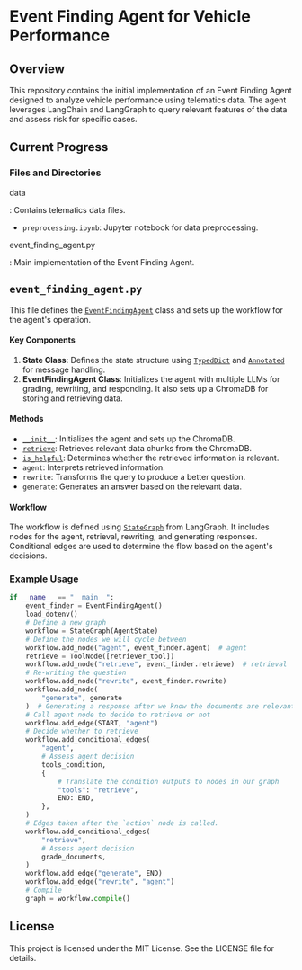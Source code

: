 # Event Finding Agent for Vehicle Performance

## Overview

This repository contains the initial implementation of an Event Finding Agent designed to analyze vehicle performance using telematics data. The agent leverages LangChain and LangGraph to query relevant features of the data and assess risk for specific cases.

## Current Progress

### Files and Directories

data

: Contains telematics data files.
- `preprocessing.ipynb`: Jupyter notebook for data preprocessing.


event_finding_agent.py

: Main implementation of the Event Finding Agent.

### 

## `event_finding_agent.py`



This file defines the [`EventFindingAgent`](command:_github.copilot.openSymbolFromReferences?%5B%22%22%2C%5B%7B%22uri%22%3A%7B%22scheme%22%3A%22file%22%2C%22authority%22%3A%22%22%2C%22path%22%3A%22%2FUsers%2Fgordondoore%2FDocuments%2FGitHub%2Fmy_telematics%2Fevent_finding_agent.py%22%2C%22query%22%3A%22%22%2C%22fragment%22%3A%22%22%7D%2C%22pos%22%3A%7B%22line%22%3A17%2C%22character%22%3A6%7D%7D%5D%2C%2243f9ae50-6036-4d13-b6f6-d475589186e6%22%5D "Go to definition") class and sets up the workflow for the agent's operation.

#### Key Components

1. **State Class**: Defines the state structure using [`TypedDict`](command:_github.copilot.openSymbolFromReferences?%5B%22%22%2C%5B%7B%22uri%22%3A%7B%22scheme%22%3A%22file%22%2C%22authority%22%3A%22%22%2C%22path%22%3A%22%2FUsers%2Fgordondoore%2FDocuments%2FGitHub%2Fmy_telematics%2Fevent_finding_agent.py%22%2C%22query%22%3A%22%22%2C%22fragment%22%3A%22%22%7D%2C%22pos%22%3A%7B%22line%22%3A3%2C%22character%22%3A30%7D%7D%5D%2C%2243f9ae50-6036-4d13-b6f6-d475589186e6%22%5D "Go to definition") and [`Annotated`](command:_github.copilot.openSymbolFromReferences?%5B%22%22%2C%5B%7B%22uri%22%3A%7B%22scheme%22%3A%22file%22%2C%22authority%22%3A%22%22%2C%22path%22%3A%22%2FUsers%2Fgordondoore%2FDocuments%2FGitHub%2Fmy_telematics%2Fevent_finding_agent.py%22%2C%22query%22%3A%22%22%2C%22fragment%22%3A%22%22%7D%2C%22pos%22%3A%7B%22line%22%3A2%2C%22character%22%3A19%7D%7D%5D%2C%2243f9ae50-6036-4d13-b6f6-d475589186e6%22%5D "Go to definition") for message handling.
2. **EventFindingAgent Class**: Initializes the agent with multiple LLMs for grading, rewriting, and responding. It also sets up a ChromaDB for storing and retrieving data.

#### Methods

- [`__init__`](command:_github.copilot.openSymbolFromReferences?%5B%22%22%2C%5B%7B%22uri%22%3A%7B%22scheme%22%3A%22file%22%2C%22authority%22%3A%22%22%2C%22path%22%3A%22%2FUsers%2Fgordondoore%2FDocuments%2FGitHub%2Fmy_telematics%2Fevent_finding_agent.py%22%2C%22query%22%3A%22%22%2C%22fragment%22%3A%22%22%7D%2C%22pos%22%3A%7B%22line%22%3A18%2C%22character%22%3A8%7D%7D%5D%2C%2243f9ae50-6036-4d13-b6f6-d475589186e6%22%5D "Go to definition"): Initializes the agent and sets up the ChromaDB.
- [`retrieve`](command:_github.copilot.openSymbolFromReferences?%5B%22%22%2C%5B%7B%22uri%22%3A%7B%22scheme%22%3A%22file%22%2C%22authority%22%3A%22%22%2C%22path%22%3A%22%2FUsers%2Fgordondoore%2FDocuments%2FGitHub%2Fmy_telematics%2Fevent_finding_agent.py%22%2C%22query%22%3A%22%22%2C%22fragment%22%3A%22%22%7D%2C%22pos%22%3A%7B%22line%22%3A31%2C%22character%22%3A8%7D%7D%5D%2C%2243f9ae50-6036-4d13-b6f6-d475589186e6%22%5D "Go to definition"): Retrieves relevant data chunks from the ChromaDB.
- [`is_helpful`](command:_github.copilot.openSymbolFromReferences?%5B%22%22%2C%5B%7B%22uri%22%3A%7B%22scheme%22%3A%22file%22%2C%22authority%22%3A%22%22%2C%22path%22%3A%22%2FUsers%2Fgordondoore%2FDocuments%2FGitHub%2Fmy_telematics%2Fevent_finding_agent.py%22%2C%22query%22%3A%22%22%2C%22fragment%22%3A%22%22%7D%2C%22pos%22%3A%7B%22line%22%3A33%2C%22character%22%3A8%7D%7D%5D%2C%2243f9ae50-6036-4d13-b6f6-d475589186e6%22%5D "Go to definition"): Determines whether the retrieved information is relevant.
- `agent`: Interprets retrieved information.
- `rewrite`: Transforms the query to produce a better question.
- `generate`: Generates an answer based on the relevant data.

#### Workflow

The workflow is defined using [`StateGraph`](command:_github.copilot.openSymbolFromReferences?%5B%22%22%2C%5B%7B%22uri%22%3A%7B%22scheme%22%3A%22file%22%2C%22authority%22%3A%22%22%2C%22path%22%3A%22%2FUsers%2Fgordondoore%2FDocuments%2FGitHub%2Fmy_telematics%2Fevent_finding_agent.py%22%2C%22query%22%3A%22%22%2C%22fragment%22%3A%22%22%7D%2C%22pos%22%3A%7B%22line%22%3A4%2C%22character%22%3A28%7D%7D%5D%2C%2243f9ae50-6036-4d13-b6f6-d475589186e6%22%5D "Go to definition") from LangGraph. It includes nodes for the agent, retrieval, rewriting, and generating responses. Conditional edges are used to determine the flow based on the agent's decisions.

### Example Usage

```python
if __name__ == "__main__":
    event_finder = EventFindingAgent()
    load_dotenv()
    # Define a new graph
    workflow = StateGraph(AgentState)
    # Define the nodes we will cycle between
    workflow.add_node("agent", event_finder.agent)  # agent
    retrieve = ToolNode([retriever_tool])
    workflow.add_node("retrieve", event_finder.retrieve)  # retrieval
    # Re-writing the question
    workflow.add_node("rewrite", event_finder.rewrite)
    workflow.add_node(
        "generate", generate
    )  # Generating a response after we know the documents are relevant
    # Call agent node to decide to retrieve or not
    workflow.add_edge(START, "agent")
    # Decide whether to retrieve
    workflow.add_conditional_edges(
        "agent",
        # Assess agent decision
        tools_condition,
        {
            # Translate the condition outputs to nodes in our graph
            "tools": "retrieve",
            END: END,
        },
    )
    # Edges taken after the `action` node is called.
    workflow.add_conditional_edges(
        "retrieve",
        # Assess agent decision
        grade_documents,
    )
    workflow.add_edge("generate", END)
    workflow.add_edge("rewrite", "agent")
    # Compile
    graph = workflow.compile()
```

## License

This project is licensed under the MIT License. See the LICENSE file for details.